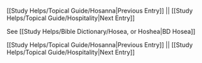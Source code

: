 [[Study Helps/Topical Guide/Hosanna|Previous Entry]]  ||  [[Study Helps/Topical Guide/Hospitality|Next Entry]]

 See [[Study Helps/Bible Dictionary/Hosea, or Hoshea|BD Hosea]]

[[Study Helps/Topical Guide/Hosanna|Previous Entry]]  ||  [[Study Helps/Topical Guide/Hospitality|Next Entry]]